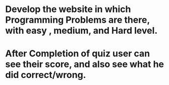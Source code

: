 # Develop the website in which Programming Problems are there, with easy , medium, and Hard level.
 # After Completion of quiz user can see their score, and also see what he did correct/wrong.
